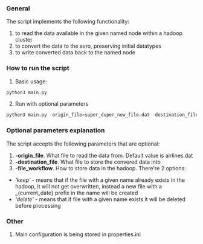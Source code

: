 ### General
The script implements the following functionality: 
1. to read the data available in the given named node within a hadoop cluster
2. to convert the data to the avro, preserving initial datatypes
3. to write converted data back to the named node


### How to run the script

1. Basic usage: 
```python
python3 main.py
```

2. Run with optional parameters
```python
python3 main.py -origin_file=super_duper_new_file.dat -destination_file=awesome_results.avro -file_workflow=delete
```

### Optional parameters explanation
The script accepts the following parameters that are optional:
1. **-origin_file**. What file to read the data from. Default value is airlines.dat
2. **-destination_file**. What file to store the convered data into
3. **-file_workflow**. How to store data in the hadoop. There're 2 options:
- _'keep'_ - means that if the file with a given name already exists in the hadoop, it will not get overwritten, instead 
a new file with a _{current_date} prefix in the name will be created
- _'delete'_ - means that if file with a given name exists it will be deleted before processing

### Other 
1. Main configuration is being stored in properties.ini 